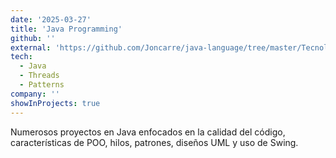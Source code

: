 ```yaml
---
date: '2025-03-27'
title: 'Java Programming'
github: ''
external: 'https://github.com/Joncarre/java-language/tree/master/Tecnolog%C3%ADa%20de%20la%20Programaci%C3%B3n'
tech:
  - Java
  - Threads
  - Patterns
company: ''
showInProjects: true
---
```


Numerosos proyectos en Java enfocados en la calidad del código, características de POO, hilos, patrones, diseños UML y uso de Swing.
